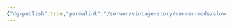 ```yaml
---
{"dg-publish":true,"permalink":"/server/vintage-story/server-mods/slow-tox/","tags":["vs-up-to-date"],"noteIcon":""}
---
```


